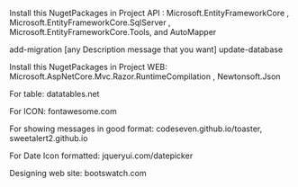 Install this NugetPackages in Project API : 
Microsoft.EntityFrameworkCore , Microsoft.EntityFrameworkCore.SqlServer , Microsoft.EntityFrameworkCore.Tools, and AutoMapper

add-migration [any Description message that you want]
update-database


Install this NugetPackages in Project WEB: 
Microsoft.AspNetCore.Mvc.Razor.RuntimeCompilation , 
Newtonsoft.Json




For table: datatables.net    

For ICON: fontawesome.com    

For showing messages in good format: codeseven.github.io/toaster, sweetalert2.github.io     

For Date Icon formatted: jqueryui.com/datepicker     

Designing web site: bootswatch.com 

